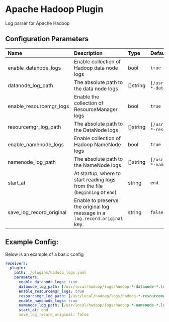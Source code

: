 # Apache Hadoop Plugin

Log parser for Apache Hadoop

## Configuration Parameters

| Name                     | Description                                                                  | Type     | Default                                               | Required | Values             |
| :----------------------- | :--------------------------------------------------------------------------- | :------- | :---------------------------------------------------- | :------- | :----------------- |
| enable_datanode_logs     | Enable collection of Hadoop data node logs                                   | bool     | `true`                                                | false    |                    |
| datanode_log_path        | The absolute path to the data node logs                                      | []string | `[/usr/local/hadoop/logs/hadoop-*-datanode-*.log]`    | false    |                    |
| enable_resourcemgr_logs  | Enable the collection of ResourceManager logs                                | bool     | `true`                                                | false    |                    |
| resourcemgr_log_path     | The absolute path to the DataNode logs                                       | []string | `[/usr/local/hadoop/logs/hadoop-*-resourcemgr-*.log]` | false    |                    |
| enable_namenode_logs     | Enable collection of Hadoop NameNode logs                                    | bool     | `true`                                                | false    |                    |
| namenode_log_path        | The absolute path to the NameNode logs                                       | []string | `[/usr/local/hadoop/logs/hadoop-*-namenode-*.log]`    | false    |                    |
| start_at                 | At startup, where to start reading logs from the file (`beginning` or `end`) | string   | `end`                                                 | false    | `beginning`, `end` |
| save_log_record_original | Enable to preserve the original log message in a `log.record.original` key.  | string   | `false`                                               | false    |                    |

## Example Config:

Below is an example of a basic config

```yaml
receivers:
  plugin:
    path: ./plugins/hadoop_logs.yaml
    parameters:
      enable_datanode_logs: true
      datanode_log_path: [/usr/local/hadoop/logs/hadoop-*-datanode-*.log]
      enable_resourcemgr_logs: true
      resourcemgr_log_path: [/usr/local/hadoop/logs/hadoop-*-resourcemgr-*.log]
      enable_namenode_logs: true
      namenode_log_path: [/usr/local/hadoop/logs/hadoop-*-namenode-*.log]
      start_at: end
      save_log_record_original: false
```
